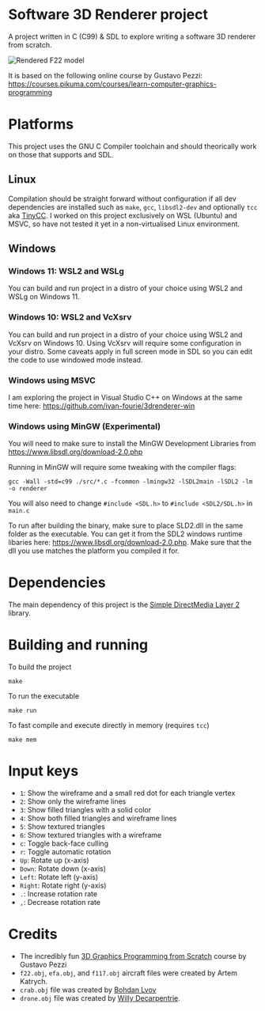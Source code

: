 # Software 3D Renderer project

A project written in C (C99) & SDL to explore writing a software 3D renderer from scratch.

![Rendered F22 model](./assets/f22.gif?raw=true)

It is based on the following online course by Gustavo Pezzi: https://courses.pikuma.com/courses/learn-computer-graphics-programming

# Platforms

This project uses the GNU C Compiler toolchain and should theorically work on those that supports and SDL. 

## Linux
Compilation should be straight forward without configuration if all dev dependencies are installed such as `make`, `gcc`, `libsdl2-dev` and optionally `tcc` aka [TinyCC](https://bellard.org/tcc/). I worked on this project exclusively on WSL (Ubuntu) and MSVC, so have not tested it yet in a non-virtualised Linux environment.

## Windows
### Windows 11: WSL2 and WSLg
You can build and run project in a distro of your choice using WSL2 and WSLg on Windows 11. 

### Windows 10: WSL2 and VcXsrv
You can build and run project in a distro of your choice using WSL2 and VcXsrv on Windows 10. Using VcXsrv will require some configuration in your distro. Some caveats apply in full screen mode in SDL so you can edit the code to use windowed mode instead. 

### Windows using MSVC
I am exploring the project in Visual Studio C++ on Windows at the same time here: https://github.com/ivan-fourie/3drenderer-win

### Windows using MinGW (Experimental)
You will need to make sure to install the MinGW Development Libraries from https://www.libsdl.org/download-2.0.php

Running in MinGW will require some tweaking with the compiler flags:

`gcc -Wall -std=c99 ./src/*.c -fcommon -lmingw32 -lSDL2main -lSDL2 -lm -o renderer`

You will also need to change `#include <SDL.h>` to `#include <SDL2/SDL.h>` in `main.c`

To run after building the binary, make sure to place SLD2.dll in the same folder as the executable. You can get it from the SDL2 windows runtime libaries here: https://www.libsdl.org/download-2.0.php. Make sure that the dll you use matches the platform you compiled it for.

# Dependencies

The main dependency of this project is the [Simple DirectMedia Layer 2](https://www.libsdl.org/) library.

# Building and running

To build the project

    make

To run the executable

    make run

To fast compile and execute directly in memory (requires `tcc`)

    make mem

# Input keys

* `1`: Show the wireframe and a small red dot for each triangle vertex
* `2`: Show only the wireframe lines
* `3`: Show filled triangles with a solid color
* `4`: Show both filled triangles and wireframe lines
* `5`: Show textured triangles
* `6`: Show textured triangles with a wireframe
* `c`: Toggle back-face culling
* `r`: Toggle automatic rotation
* `Up`: Rotate up (x-axis)
* `Down`: Rotate down (x-axis)
* `Left`: Rotate left (y-axis)
* `Right`: Rotate right (y-axis)
* `.`: Increase rotation rate
* `,`: Decrease rotation rate

# Credits
* The incredibly fun [3D Graphics Programming from Scratch](https://courses.pikuma.com/courses/learn-computer-graphics-programming) course by Gustavo Pezzi
* `f22.obj`, `efa.obj`, and `f117.obj` aircraft files were created by Artem Katrych.
* `crab.obj` file was created by [Bohdan Lvov](https://sketchfab.com/ostapblendercg)
* `drone.obj` file was created by [Willy Decarpentrie](https://sketchfab.com/skudgee).